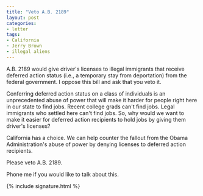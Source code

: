 ```yaml
---
title: "Veto A.B. 2189"
layout: post
categories:
- letter
tags:
- California
- Jerry Brown
- illegal aliens
---
```


A.B. 2189 would give driver's licenses to illegal immigrants that receive deferred action status (i.e., a temporary stay from deportation) from the federal government. I oppose this bill and ask that you veto it.

Conferring deferred action status on a class of individuals is an unprecedented abuse of power that will make it harder for people right here in our state to find jobs. Recent college grads can't find jobs. Legal immigrants who settled here can't find jobs. So, why would we want to make it easier for deferred action recipients to hold jobs by giving them driver's licenses?

California has a choice. We can help counter the fallout from the Obama Administration's abuse of power by denying licenses to deferred action recipients.

Please veto A.B. 2189.

Phone me if you would like to talk about this.

{% include signature.html %}
